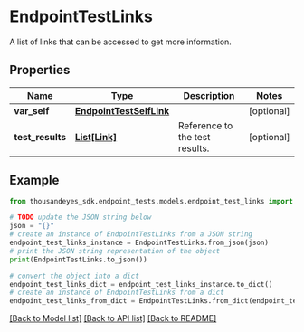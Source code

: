 # EndpointTestLinks

A list of links that can be accessed to get more information.

## Properties

Name | Type | Description | Notes
------------ | ------------- | ------------- | -------------
**var_self** | [**EndpointTestSelfLink**](EndpointTestSelfLink.md) |  | [optional] 
**test_results** | [**List[Link]**](Link.md) | Reference to the test results. | [optional] 

## Example

```python
from thousandeyes_sdk.endpoint_tests.models.endpoint_test_links import EndpointTestLinks

# TODO update the JSON string below
json = "{}"
# create an instance of EndpointTestLinks from a JSON string
endpoint_test_links_instance = EndpointTestLinks.from_json(json)
# print the JSON string representation of the object
print(EndpointTestLinks.to_json())

# convert the object into a dict
endpoint_test_links_dict = endpoint_test_links_instance.to_dict()
# create an instance of EndpointTestLinks from a dict
endpoint_test_links_from_dict = EndpointTestLinks.from_dict(endpoint_test_links_dict)
```
[[Back to Model list]](../README.md#documentation-for-models) [[Back to API list]](../README.md#documentation-for-api-endpoints) [[Back to README]](../README.md)


